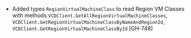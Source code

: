 * Added types `RegionVirtualMachineClass` to read Region VM Classes with methods
  `VCDClient.GetAllRegionVirtualMachineClasses`, `VCDClient.GetRegionVirtualMachineClassByNameAndRegionId`,
  `VCDClient.GetRegionVirtualMachineClassById` [GH-748]
